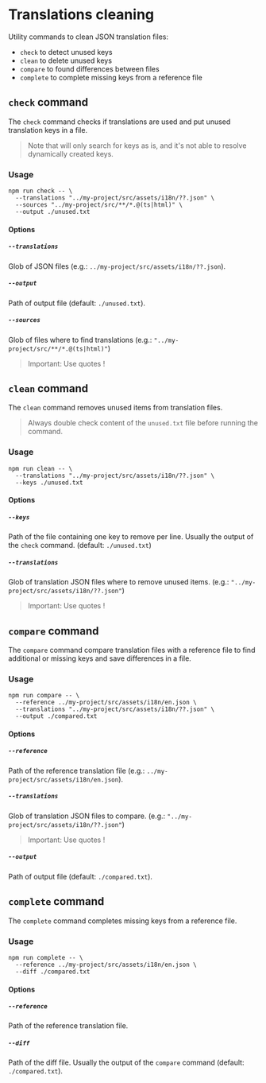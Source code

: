 # Translations cleaning

Utility commands to clean JSON translation files:

- `check` to detect unused keys
- `clean` to delete unused keys
- `compare` to found differences between files
- `complete` to complete missing keys from a reference file

## `check` command

The `check` command checks if translations are used and put unused translation keys in a file.

> Note that will only search for keys as is, and it's not able to resolve dynamically created keys.

### Usage

    npm run check -- \
      --translations "../my-project/src/assets/i18n/??.json" \
      --sources "../my-project/src/**/*.@(ts|html)" \
      --output ./unused.txt

#### Options

##### `--translations`

Glob of JSON files (e.g.: `../my-project/src/assets/i18n/??.json`).

##### `--output`

Path of output file (default: `./unused.txt`).

##### `--sources`

Glob of files where to find translations (e.g.: `"../my-project/src/**/*.@(ts|html)"`)

> Important: Use quotes !

## `clean` command

The `clean` command removes unused items from translation files.

> Always double check content of the `unused.txt` file before running the command.

### Usage

    npm run clean -- \
      --translations "../my-project/src/assets/i18n/??.json" \
      --keys ./unused.txt

#### Options

##### `--keys`

Path of the file containing one key to remove per line. Usually the output of the `check` command. (default: `./unused.txt`)

##### `--translations`

Glob of translation JSON files where to remove unused items. (e.g.: `"../my-project/src/assets/i18n/??.json"`)

> Important: Use quotes !

## `compare` command

The `compare` command compare translation files with a reference file to find additional or missing keys and save differences in a file.

### Usage

    npm run compare -- \
      --reference ../my-project/src/assets/i18n/en.json \
      --translations "../my-project/src/assets/i18n/??.json" \
      --output ./compared.txt

#### Options

##### `--reference`

Path of the reference translation file (e.g.: `../my-project/src/assets/i18n/en.json`).

##### `--translations`

Glob of translation JSON files to compare. (e.g.: `"../my-project/src/assets/i18n/??.json"`)

> Important: Use quotes !

##### `--output`

Path of output file (default: `./compared.txt`).

## `complete` command

The `complete` command completes missing keys from a reference file.

### Usage

    npm run complete -- \
      --reference ../my-project/src/assets/i18n/en.json \
      --diff ./compared.txt

#### Options

##### `--reference`

Path of the reference translation file.

##### `--diff`

Path of the diff file. Usually the output of the `compare` command (default: `./compared.txt`).
